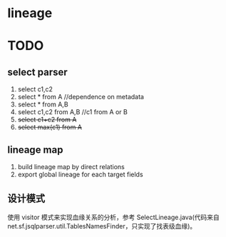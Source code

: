 # lineage

# TODO

## select parser

1. select c1,c2
2. select * from A  //dependence on metadata
3. select * from A,B
4. select c1,c2 from A,B //c1 from A or B
5. ~~select c1+c2 from A~~
6. ~~select max(c1) from A~~

## lineage map

1. build lineage map by direct relations
2. export global lineage for each target fields

## 设计模式

使用 visitor 模式来实现血缘关系的分析，参考 SelectLineage.java(代码来自 net.sf.jsqlparser.util.TablesNamesFinder，只实现了找表级血缘)。